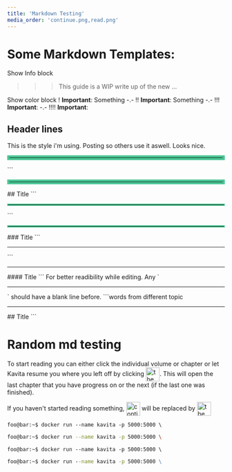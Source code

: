 ```yaml
---
title: 'Markdown Testing'
media_order: 'continue.png,read.png'
---
```


# Some Markdown Templates:
Show Info block
>>> This guide is a WIP write up of the new ...

Show color block
! **Important**: Something
-.-
!! **Important**: Something
-.-
!!! **Important**:
-.-
!!!! **Important**:

## Header lines
This is the style i'm using. Posting so others use it aswell. Looks nice.

<hr style="border:5px solid #4ac694"> </hr>
```<hr style="border:5px solid #4ac694"> </hr>
## Title
```

<hr style="border:2px solid #4ac694"> </hr>
```<hr style="border:2px solid #4ac694"> </hr>
### Title
```

<hr style="border:1px solid ##465176"> </hr>
```<hr style="border:1px solid ##465176"> </hr>
#### Title
```
For better readibility while editing. Any `<hr>` should have a blank line before.
```words from different topic

<hr>
## Title
```
 

# Random md testing

To start reading you can either click the individual volume or chapter or let Kavita resume you where you left off by clicking 
<img src="https://wiki.kavitareader.com/en/archive/markdown-testing/continue.png" alt='the "continue" button' style="vertical-align: middle" height="32" />. This will open the last chapter that you have progress on or the next (if the last one was finished).

If you haven't started reading something, <img src="https://wiki.kavitareader.com/en/archive/markdown-testing/continue.png" alt="continue btn" style="vertical-align: middle" height="32" /> will be replaced by <img src="https://wiki.kavitareader.com/en/archive/markdown-testing/read.png" alt='the "read" button' style="vertical-align: middle" height="32" />

```console
foo@bar:~$ docker run --name kavita -p 5000:5000 \
```

```bash
foo@bar:~$ docker run --name kavita -p 5000:5000 \
```
```shell
foo@bar:~$ docker run --name kavita -p 5000:5000 \
```

```cmd
foo@bar:~$ docker run --name kavita -p 5000:5000 \
```




